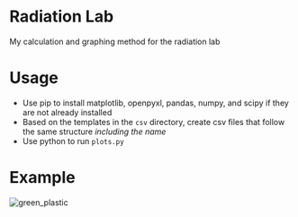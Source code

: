 # Radiation Lab
My calculation and graphing method for the radiation lab
# Usage
- Use pip to install matplotlib, openpyxl, pandas, numpy, and scipy if they are not already installed
- Based on the templates in the `csv` directory, create csv files that follow the same structure *including the name*
- Use python to run `plots.py`
# Example
![green_plastic](https://user-images.githubusercontent.com/54053294/217954514-80edadbb-c683-42de-b836-6978cf5d4e3f.png)

